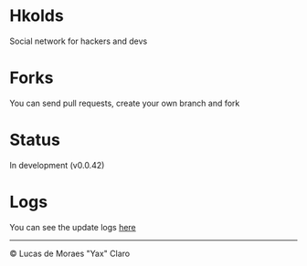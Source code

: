 # Hkolds #
Social network for hackers and devs

# Forks #
You can send pull requests, create your own branch and fork

# Status #
In development (v0.0.42)

# Logs #

You can see the update logs [here](LOGS.md)

---
<p>&copy; Lucas de Moraes "Yax" Claro</p>

